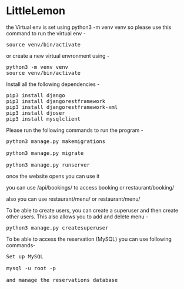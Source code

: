 # LittleLemon

the Virtual env is set using python3 -m venv venv
so please use this command to run the virtual env - 

<pre>
source venv/bin/activate
</pre>

or create a new virtual envronment using -
<pre>
python3 -m venv venv
source venv/bin/activate
</pre>

Install all the following dependencies - 
<pre>
pip3 install django
pip3 install djangorestframework
pip3 install djangorestframework-xml
pip3 install djoser
pip3 install mysqlclient
</pre>


Please run the following commands to run the program - 
<pre>
python3 manage.py makemigrations

python3 manage.py migrate
   
python3 manage.py runserver 
</pre>

once the website opens you can use it

you can use /api/bookings/ to access booking or restaurant/booking/

also you can use  restaurant/menu/ or restaurant/menu/<Item no> 

To be able to create users, you can create a superuser and then create other users. 
This also allows you to add and delete menu -

<pre>
python3 manage.py createsuperuser      
</pre>

To be able to access the reservation (MySQL) you can use following commands-
<pre>
Set up MySQL

mysql -u root -p    

and manage the reservations database
</pre>

